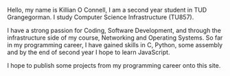 Hello, my name is Killian O Connell, I am a second year student in TUD Grangegorman.
I study Computer Science Infrastructure (TU857).

I have a strong passion for Coding, Software Development, and through the infrastructure side of my course, Networking and Operating Systems.
So far in my programming career, I have gained skills in C, Python, some assembly and by the end of second year I hope to learn JavaScript.

I hope to publish some projects from my programming career onto this site.
